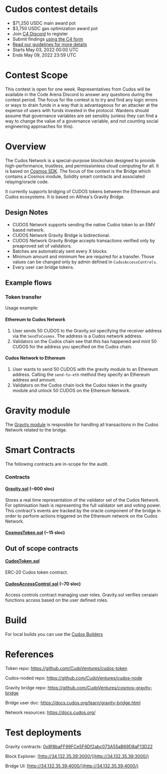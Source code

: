 # Cudos contest details
- $71,250 USDC main award pot
- $3,750 USDC gas optimization award pot
- Join [C4 Discord](https://discord.gg/code4rena) to register
- Submit findings [using the C4 form](https://code4rena.com/contests/2022-05-cudos-contest/submit)
- [Read our guidelines for more details](https://docs.code4rena.com/roles/wardens)
- Starts May 03, 2022 00:00 UTC
- Ends May 09, 2022 23:59 UTC

# Contest Scope
This contest is open for one week. Representatives from Cudos will be available in the Code Arena Discord to answer any questions during the contest period. The focus for the contest is to try and find any logic errors or ways to drain funds in a way that is advantageous for an attacker at the expense of users with funds invested in the protocol. Wardens should assume that governance variables are set sensibly (unless they can find a way to change the value of a governance variable, and not counting social engineering approaches for this).
# Overview

The Cudos Network is a special-purpose blockchain designed to provide high-performance, trustless, and permissionless cloud computing for all.
It is based on [Cosmos SDK](https://github.com/cosmos/cosmos-sdk/).
The focus of the contest is the Bridge which contains a Cosmos module, Solidity smart contracts and associated relaying/oracle code. 

It currently supports bridging of CUDOS tokens between the Ethereum and Cudos ecosystems. It is based on Althea's Gravity Bridge.

## Design Notes
- CUDOS Network supports sending the native Cudos token to an EMV based network.
- CUDOS Network Gravity Bridge is bidirectional. 
- CUDOS Network Gravity Bridge accepts transactions verified only by preaproved set of validators.
- Batches are automaticaly sent every X blocks.
- Minimum amount and minimum fee are required for a transfer. Those values can be changed only by admin defined in ``CudosAccessControls``.
- Every user can bridge tokens.
## Example flows

### Token transfer

Usage example:
#### Ethereum to Cudos Network
1. User sends 50 CUDOS to the Gravity.sol specifying the receiver address via the ``SendToCosmos``. The address is a Cudos network address.
2. Validators on the Cudos chain see that this has happened and mint 50 CUDOS for the address you specified on the Cudos chain.

#### Cudos Network to Ethereum
1. User wants to send 50 CUDOS with the gravity module to an Ethereum address. Calling the ``send-to-eth`` method they specify an Ethereum address and amount.
2. Validators on the Cudos chain lock the Cudos token in the gravity module and unlock 50 CUDOS on the Ethereum Network.

# Gravity module

The [Gravity module](https://github.com/cosmos/gravity-bridge//tree/main/module/x/gravity/spec) is resposible for handling all transactions in the Cudos Network related to the bridge.

# Smart Contracts

The following contracts are in-scope for the audit.
### Contracts
#### [Gravity.sol](https://github.com/CudoVentures/cosmos-gravity-bridge/blob/cudos-master/solidity/contracts/Gravity.sol) (~600 sloc)

Stores a real time representation of the validator set of the Cudos Network. For optimisation hash is representing the full validator set and voting power. This contract's events are tracked by the oracle component of the bridge in order to perform actions triggered on the Ethereum network on the Cudos Network. 

#### [CosmosToken.sol](https://github.com/CudoVentures/cosmos-gravity-bridge/blob/cudos-master/solidity/contracts/CosmosToken.sol) (~15 sloc)

## Out of scope contracts
#### [CudosToken.sol](https://github.com/CudoVentures/cudos-token/blob/master/contracts/CudosToken.sol)

ERC-20 Cudos token contract. 

#### [CudosAccessControl.sol](https://github.com/CudoVentures/cudos-token/blob/master/contracts/CudosAccessControls.sol ) (~70 sloc)


Access controls contract managing user roles. Gravity.sol verifies ceraiain functions access based on the user defined roles. 


# Build

For local builds you can use the [Cudos Builders](https://github.com/CudoVentures/cudos-builders)
# References

Token repo: https://github.com/CudoVentures/cudos-token

Cudos-noded repo: https://github.com/CudoVentures/cudos-node

Gravity bridge repo: https://github.com/CudoVentures/cosmos-gravity-bridge

Bridge user doc: https://docs.cudos.org/learn/gravity-bridge.html

Network resources: https://docs.cudos.org/

# Test deployments

Gravity contracts: [0x8f8baFF99FCe5F6Df2abc073A55aB69D8aF13D22](https://rinkeby.etherscan.io/address/0x8f8baFF99FCe5F6Df2abc073A55aB69D8aF13D22)

Block Explorer:  [http://34.132.35.39:3000/](http://34.132.35.39:3000/)

Bridge UI:  [http://34.132.35.39:4000/](http://34.132.35.39:4000/)
